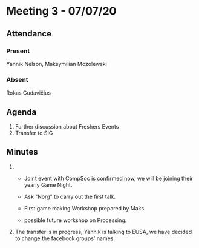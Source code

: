 # Meeting 3 - 07/07/20

## Attendance

### Present
Yannik Nelson, Maksymilian Mozolewski

### Absent
Rokas Gudavičius

## Agenda
1. Further discussion about Freshers Events
2. Transfer to SIG

## Minutes
1.
	- Joint event with CompSoc is confirmed now, we will be joining their yearly Game Night.
	
	- Ask "Norg" to carry out the first talk.
	
	- First game making Workshop prepared by Maks.

	- possible future workshop on Processing.

2. The transfer is in progress, Yannik is talking to EUSA, we have decided to change the facebook groups' names.
